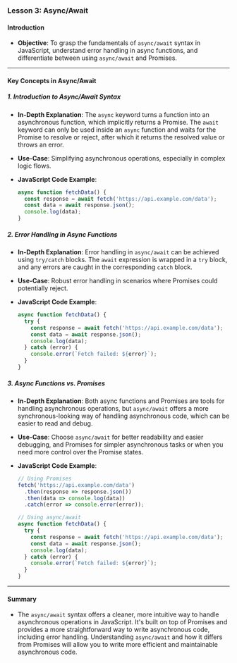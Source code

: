 ### Lesson 3: Async/Await

#### Introduction
- **Objective**: To grasp the fundamentals of `async/await` syntax in JavaScript, understand error handling in async functions, and differentiate between using `async/await` and Promises.

---

#### Key Concepts in Async/Await

##### 1. Introduction to Async/Await Syntax
- **In-Depth Explanation**: The `async` keyword turns a function into an asynchronous function, which implicitly returns a Promise. The `await` keyword can only be used inside an `async` function and waits for the Promise to resolve or reject, after which it returns the resolved value or throws an error.
  
- **Use-Case**: Simplifying asynchronous operations, especially in complex logic flows.
- **JavaScript Code Example**:
  ```javascript
  async function fetchData() {
    const response = await fetch('https://api.example.com/data');
    const data = await response.json();
    console.log(data);
  }
  ```

##### 2. Error Handling in Async Functions
- **In-Depth Explanation**: Error handling in `async/await` can be achieved using `try/catch` blocks. The `await` expression is wrapped in a `try` block, and any errors are caught in the corresponding `catch` block.
  
- **Use-Case**: Robust error handling in scenarios where Promises could potentially reject.
- **JavaScript Code Example**:
  ```javascript
  async function fetchData() {
    try {
      const response = await fetch('https://api.example.com/data');
      const data = await response.json();
      console.log(data);
    } catch (error) {
      console.error(`Fetch failed: ${error}`);
    }
  }
  ```

##### 3. Async Functions vs. Promises
- **In-Depth Explanation**: Both async functions and Promises are tools for handling asynchronous operations, but `async/await` offers a more synchronous-looking way of handling asynchronous code, which can be easier to read and debug.
  
- **Use-Case**: Choose `async/await` for better readability and easier debugging, and Promises for simpler asynchronous tasks or when you need more control over the Promise states.
- **JavaScript Code Example**: 
  ```javascript
  // Using Promises
  fetch('https://api.example.com/data')
    .then(response => response.json())
    .then(data => console.log(data))
    .catch(error => console.error(error));

  // Using async/await
  async function fetchData() {
    try {
      const response = await fetch('https://api.example.com/data');
      const data = await response.json();
      console.log(data);
    } catch (error) {
      console.error(`Fetch failed: ${error}`);
    }
  }
  ```

---

#### Summary
- The `async/await` syntax offers a cleaner, more intuitive way to handle asynchronous operations in JavaScript. It's built on top of Promises and provides a more straightforward way to write asynchronous code, including error handling. Understanding `async/await` and how it differs from Promises will allow you to write more efficient and maintainable asynchronous code.